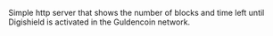 
Simple http server that shows the number of blocks and time left until Digishield is activated in the Guldencoin network.